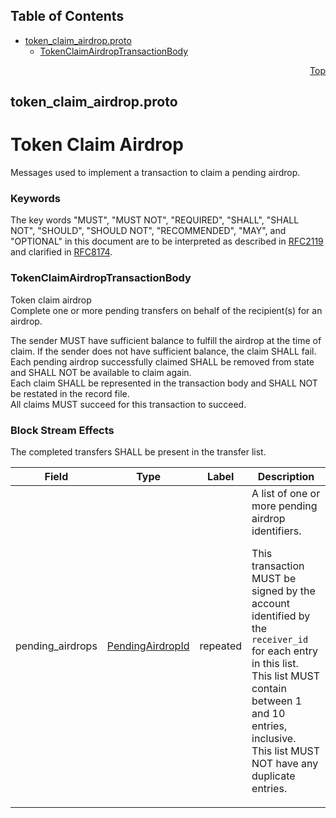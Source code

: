 ## Table of Contents

- [token_claim_airdrop.proto](#token_claim_airdrop-proto)
    - [TokenClaimAirdropTransactionBody](#proto-TokenClaimAirdropTransactionBody)
  



<a name="token_claim_airdrop-proto"></a>
<p align="right"><a href="#top">Top</a></p>

## token_claim_airdrop.proto
# Token Claim Airdrop
Messages used to implement a transaction to claim a pending airdrop.

### Keywords
The key words "MUST", "MUST NOT", "REQUIRED", "SHALL", "SHALL NOT",
"SHOULD", "SHOULD NOT", "RECOMMENDED", "MAY", and "OPTIONAL" in this
document are to be interpreted as described in
[RFC2119](https://www.ietf.org/rfc/rfc2119) and clarified in
[RFC8174](https://www.ietf.org/rfc/rfc8174).


<a name="proto-TokenClaimAirdropTransactionBody"></a>

### TokenClaimAirdropTransactionBody
Token claim airdrop<br/>
Complete one or more pending transfers on behalf of the
recipient(s) for an airdrop.

The sender MUST have sufficient balance to fulfill the airdrop at the
time of claim. If the sender does not have sufficient balance, the
claim SHALL fail.<br/>
Each pending airdrop successfully claimed SHALL be removed from state and
SHALL NOT be available to claim again.<br/>
Each claim SHALL be represented in the transaction body and
SHALL NOT be restated in the record file.<br/>
All claims MUST succeed for this transaction to succeed.

### Block Stream Effects
The completed transfers SHALL be present in the transfer list.


| Field | Type | Label | Description |
| ----- | ---- | ----- | ----------- |
| pending_airdrops | [PendingAirdropId](#proto-PendingAirdropId) | repeated | A list of one or more pending airdrop identifiers. <p> This transaction MUST be signed by the account identified by the `receiver_id` for each entry in this list.<br/> This list MUST contain between 1 and 10 entries, inclusive.<br/> This list MUST NOT have any duplicate entries. |





 <!-- end messages -->

 <!-- end enums -->

 <!-- end HasExtensions -->

 <!-- end services -->



